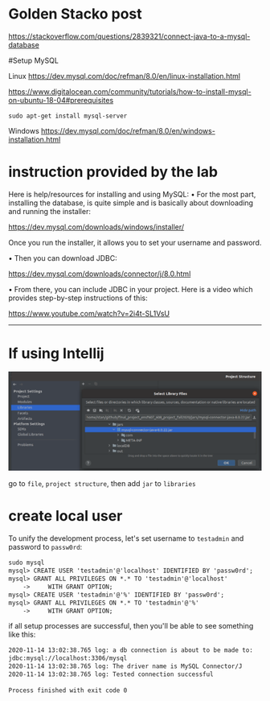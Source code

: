 # Golden Stacko post
https://stackoverflow.com/questions/2839321/connect-java-to-a-mysql-database



#Setup MySQL

Linux
https://dev.mysql.com/doc/refman/8.0/en/linux-installation.html

https://www.digitalocean.com/community/tutorials/how-to-install-mysql-on-ubuntu-18-04#prerequisites

```
sudo apt-get install mysql-server
```


Windows
https://dev.mysql.com/doc/refman/8.0/en/windows-installation.html


# instruction provided by the lab

Here is help/resources for installing and using MySQL:
• For the most part, installing the database, is quite simple and is basically about downloading and
running the installer:

https://dev.mysql.com/downloads/windows/installer/

Once you run the installer, it allows you to set your username and password.

• Then you can download JDBC:

https://dev.mysql.com/downloads/connector/j/8.0.html

• From there, you can include JDBC in your project. Here is a video which provides step-by-step
instructions of this:

https://www.youtube.com/watch?v=2i4t-SL1VsU

---



# If using Intellij

![image-20201114121037816](setup_mysql.assets/image-20201114121037816.png)

go to `file`, `project structure`, then add `jar` to `libraries`


# create local user

To unify the development process, let's set username to `testadmin` and password to `passw0rd`:

```
sudo mysql
mysql> CREATE USER 'testadmin'@'localhost' IDENTIFIED BY 'passw0rd';
mysql> GRANT ALL PRIVILEGES ON *.* TO 'testadmin'@'localhost'
    ->     WITH GRANT OPTION;
mysql> CREATE USER 'testadmin'@'%' IDENTIFIED BY 'passw0rd';
mysql> GRANT ALL PRIVILEGES ON *.* TO 'testadmin'@'%'
    ->     WITH GRANT OPTION;
```

if all setup processes are successful, then you'll be able to see something like this:
```
2020-11-14 13:02:38.765 log: a db connection is about to be made to: 	jdbc:mysql://localhost:3306/mysql
2020-11-14 13:02:38.765 log: The driver name is MySQL Connector/J
2020-11-14 13:02:38.765 log: Tested connection successful

Process finished with exit code 0
```